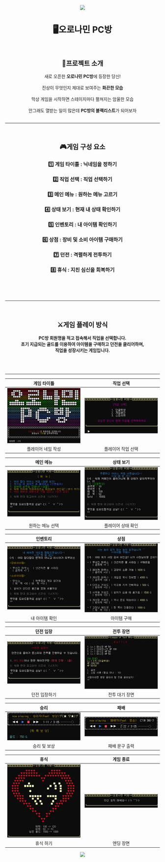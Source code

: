 <div align = "center"> 
<img src="https://capsule-render.vercel.app/api?type=waving&color=F79797&height=120&section=header" />

<h1>🖥오로나민 PC방</h1>
<br>
<h2> 📢프로젝트 소개 </h2>
새로 오픈한 <b>오로나민 PC방</b>에 등장한 당신!<br><br>
진상이 무엇인지 제대로 보여주는 <b>화끈한 모습</b><br><br>
막상 게임을 시작하면 스테이지마다 펼쳐지는 암울한 모습<br><br>
안그래도 열받는 일이 많은데 <b>PC방의 블랙리스트</b>가 되어보자
<br>
<br>

---

<br>
<h2>🎮게임 구성 요소</h2>

<h3>
1️⃣ 게임 타이틀 : 닉네임을 정하기<br><br>
2️⃣ 직업 선택 : 직업 선택하기<br><br>
3️⃣ 메인 메뉴 : 원하는 메뉴 고르기<br><br>
4️⃣ 상태 보기 : 현재 내 상태 확인하기<br><br>
5️⃣ 인벤토리 : 내 아이템 확인하기<br><br>
6️⃣ 상점 : 장비 및 소비 아이템 구매하기<br><br>
7️⃣ 던전 : 격렬하게 전투하기<br><br>
8️⃣ 휴식 : 지친 심신을 회복하기<br><br></h3>
<br>
<br>

---

<br>
<h2>⚔게임 플레이 방식</h2>
<h4>
    PC방 회원명을 적고 접속해서 직업을 선택합니다.<br>
    초기 지급되는 골드를 이용하여 아이템을 구매하고 던전을 클리어하며,<br>
    직업을 성장시키는 게임입니다.<br>
</h4>
<br>
<br>

---

|게임 타이틀|직업 선택|
|:------:|:------:|
|![title](https://github.com/diddmstn/OronaminC/blob/sangwon/ReadMeImg/1_title.PNG?raw=true)|![job](https://github.com/diddmstn/OronaminC/blob/Dev/ReadMeImg/2_job.PNG?raw=true)|
|플레이어 네임 작성|플레이어 직업 선택|

|메인 메뉴|상태 보기|
|:------:|:------:|
|![main](https://github.com/diddmstn/OronaminC/blob/Dev/ReadMeImg/3_main.PNG?raw=true)|![stat](https://github.com/diddmstn/OronaminC/blob/Dev/ReadMeImg/4_stat.PNG?raw=true)|
|원하는 메뉴 선택|플레이어 상태 확인|

|인벤토리|상점|
|:------:|:------:|
|![inven](https://github.com/diddmstn/OronaminC/blob/sangwon/ReadMeImg/5_inven.PNG?raw=true)|![shop](https://github.com/diddmstn/OronaminC/blob/Dev/ReadMeImg/6_shop.PNG?raw=true)|
|내 아이템 확인|아이템 구매|

|던전 입장|전투 장면|
|:------:|:------:|
|![dungeon](https://github.com/diddmstn/OronaminC/blob/sangwon/ReadMeImg/7_dungeon.PNG?raw=true)|![play](https://github.com/diddmstn/OronaminC/blob/Dev/ReadMeImg/8_play.PNG?raw=true)|
|던전 입장하기|전투 대기 장면|

|승리|패배|
|:------:|:------:|
|![win](https://github.com/diddmstn/OronaminC/blob/sangwon/ReadMeImg/10_win.PNG?raw=true)|![lose](https://github.com/diddmstn/OronaminC/blob/Dev/ReadMeImg/11_lose.PNG?raw=true)|
|승리 및 보상|패배 문구 출력|

|휴식|게임 종료|
|:------:|:------:|
|![rest](https://github.com/diddmstn/OronaminC/blob/sangwon/ReadMeImg/9_rest.PNG?raw=true)|![end](https://github.com/diddmstn/OronaminC/blob/Dev/ReadMeImg/12_ending.PNG?raw=true)|
|휴식 하기|엔딩 장면|

<img src="https://capsule-render.vercel.app/api?type=waving&color=F79797&height=120&section=footer" />
</div>
